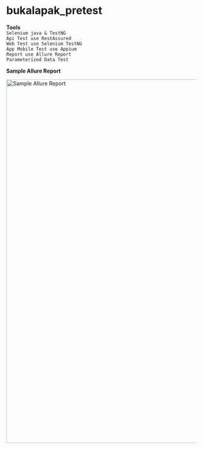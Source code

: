 # bukalapak_pretest

**Tools**
<br/>
```Selenium java & TestNG```
<br/>
```Api Test use RestAssured```
<br/>
```Web Test use Selenium TestNG```
<br/>
```App Mobile Test use Appium```
<br/>
```Report use Allure Report```
<br/>
```Parameterized Data Test```

**Sample Allure Report**
<br/>

<img width="960" alt="Sample Allure Report" src="https://user-images.githubusercontent.com/49613928/93284076-0e2ef880-f7fc-11ea-89e1-a48593d04a3c.png">

